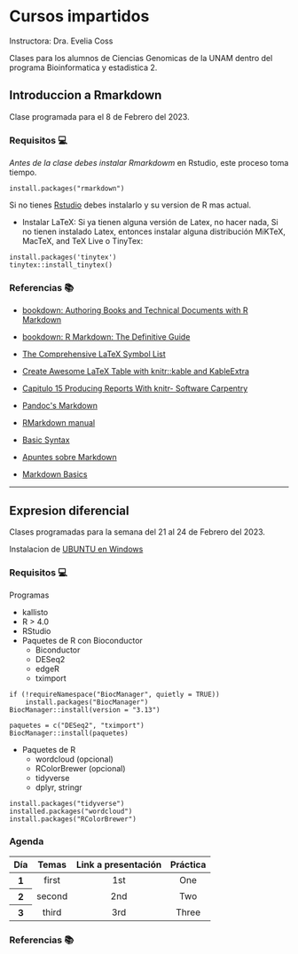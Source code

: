 # Cursos impartidos

Instructora: Dra. Evelia Coss

Clases para los alumnos de Ciencias Genomicas de la UNAM dentro del programa Bioinformatica y estadistica 2.

## Introduccion a Rmarkdown

Clase programada para el 8 de Febrero del 2023.

### Requisitos 💻

*Antes de la clase debes instalar Rmarkdowm* en Rstudio, este proceso toma tiempo.

```
install.packages("rmarkdown")
```

Si no tienes [Rstudio](https://posit.co/download/rstudio-desktop/) debes instalarlo y su version de R mas actual. 

* Instalar LaTeX: Si ya tienen alguna versión de Latex, no hacer nada, Si no tienen instalado Latex, entonces instalar alguna
distribución MiKTeX, MacTeX, and TeX Live o TinyTex:

```
install.packages('tinytex')
tinytex::install_tinytex()
```
### Referencias 📚

- [bookdown: Authoring Books and Technical Documents with R Markdown](https://bookdown.org/yihui/bookdown/)

- [bookdown: R Markdown: The Definitive Guide](https://bookdown.org/yihui/rmarkdown/)

- [The Comprehensive LaTeX Symbol List](http://tug.ctan.org/info/symbols/comprehensive/symbols-a4.pdf)

- [Create Awesome LaTeX Table with knitr::kable and KableExtra](https://haozhu233.github.io/kableExtra/awesome_table_in_pdf.pdf)

- [Capitulo 15 Producing Reports With knitr- Software Carpentry](https://swcarpentry.github.io/r-novice-gapminder/15-knitr-markdown/index.html)

- [Pandoc's Markdown](https://pandoc.org/MANUAL.html#pandocs-markdown)

- [RMarkdown manual](https://rmarkdown.rstudio.com/lesson-1.html)

- [Basic Syntax](https://www.markdownguide.org/basic-syntax/)

- [Apuntes sobre Markdown](https://support.squarespace.com/hc/es/articles/206543587-Apuntes-sobre-Markdown)

- [Markdown Basics](http://www.ece.ualberta.ca/~terheide/rmarkdown-how-to/markdown.html)

----------------------------------
## Expresion diferencial

Clases programadas para la semana del 21 al 24 de Febrero del 2023.

Instalacion de [UBUNTU en Windows](https://learn.microsoft.com/es-es/windows/wsl/install?redirectedfrom=MSDN)

### Requisitos 💻

Programas

* kallisto
* R > 4.0
* RStudio
* Paquetes de R con Bioconductor
  - Biconductor
  - DESeq2
  - edgeR
  - tximport

```
if (!requireNamespace("BiocManager", quietly = TRUE))
    install.packages("BiocManager")
BiocManager::install(version = "3.13")

paquetes = c("DESeq2", "tximport")
BiocManager::install(paquetes)
```

* Paquetes de R
  - wordcloud (opcional)
  - RColorBrewer (opcional)
  - tidyverse
  - dplyr, stringr

```
install.packages("tidyverse")
installed.packages("wordcloud")
install.packages("RColorBrewer")
```

### Agenda

<table class="table table-hover">
  <thead>
    <tr>
      <th scope="col"><center>Día</center></th>
      <th scope="col"><center>Temas</center></th>
      <th scope="col"><center>Link a presentación</center></th>
      <th scope="col"><center>Práctica</center></th>
    </tr>
  </thead>
  <tbody>
  </tr>
    <tr class="table-light">
      <th scope="row">1</th>
      <td><center>first</center></td>
      <td><center>1st</center></td>
      <td><center>One</center></td>
  </tr>
   </tr>
    <tr class="table-light">
      <th scope="row">2</th>
      <td><center>second</center></td>
      <td><center>2nd</center></td>
      <td><center>Two</center></td>
  </tr>
  </tr>
    <tr class="table-light">
      <th scope="row">3</th>
      <td><center>third</center></td>
      <td><center>3rd</center></td>
      <td><center>Three</center></td>
  </tr>
  </tbody>
</table>


### Referencias 📚

